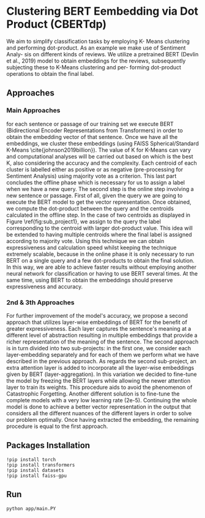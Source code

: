 # Clustering BERT Eembedding via Dot Product (CBERTdp)

We aim to simplify classification tasks by employing K- Means clustering and performing dot-product. As an example we make use of Sentiment Analy- sis on different kinds of reviews. We utilize a pretrained BERT (Devlin et al., 2019) model to obtain embeddings for the reviews, subsequently subjecting these to K-Means clustering and per- forming dot-product operations to obtain the final label. 

## Approaches
### Main Approaches
for each sentence or passage of our training set we execute BERT (Bidirectional Encoder Representations from Transformers) in order to obtain the embedding vector of that sentence. Once we have all the embeddings, we cluster these embeddings (using FAISS Spherical/Standard K-Means \cite{johnson2019billion}). The value of K for K-Means can vary and computational analyses will be carried out based on which is the best K, also considering the accuracy and the complexity. Each centroid of each cluster is labelled either as positive or as negative (pre-processing for Sentiment Analysis) using majority vote as a criterion. This last part concludes the offline phase which is necessary for us to assign a label when we have a new query.
The second step is the online step involving a new sentence or passage. First of all, given the query we are going to execute the BERT model to get the vector representation. Once obtained, we compute the dot-product between the query and the centroids calculated in the offline step. In the case of two centroids as displayed in Figure \ref{fig:sub_project1}, we assign to the query the label corresponding to the centroid with larger dot-product value. This idea will be extended to having multiple centroids where the final label is assigned according to majority vote.
Using this technique we can obtain expressiveness and calculation speed whilst keeping the technique extremely scalable, because in the online phase it is only necessary to run BERT on a single query and a few dot-products to obtain the final solution. In this way, we are able to achieve faster results without employing another neural network for classification or having to use BERT several times. At the same time, using BERT to obtain the embeddings should preserve expressiveness and accuracy.

### 2nd & 3th Approaches
For further improvement of the model's accuracy, we propose a second approach that utilizes layer-wise embeddings of BERT for the benefit of greater expressiveness. Each layer captures the sentence's meaning at a different level of abstraction resulting in multiple embeddings that provide a richer representation of the meaning of the sentence. 
The second approach is in turn divided into two sub-projects: in the first one, we consider each layer-embedding separately and for each of them we perform what we have described in the previous approach. As regards the second sub-project, an extra attention layer is added to incorporate all the layer-wise embeddings given by BERT (layer-aggregation). In this variation we decided to fine-tune the model by freezing the BERT layers while allowing the newer attention layer to train its weights. This procedure aids to avoid the phenomenon of Catastrophic Forgetting. Another different solution is to fine-tune the complete models with a very low learning rate (2e-5). Continuing the whole model is done to achieve a better vector representation in the output that considers all the different nuances of the different layers in order to solve our problem optimally. Once having extracted the embedding, the remaining procedure is equal to the first approach.

## Packages Installation
```
!pip install torch
!pip install transformers
!pip install datasets
!pip install faiss-gpu
```

## Run
```
python app/main.PY
```
